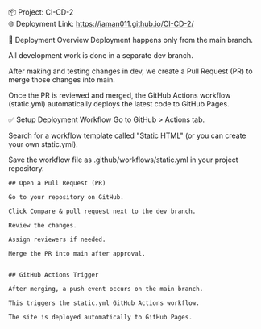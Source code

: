 📦 Project: CI-CD-2 <br/>
🌐 Deployment Link:
https://iaman011.github.io/CI-CD-2/

📑 Deployment Overview
Deployment happens only from the main branch.

All development work is done in a separate dev branch.

After making and testing changes in dev, we create a Pull Request (PR) to merge those changes into main.

Once the PR is reviewed and merged, the GitHub Actions workflow (static.yml) automatically deploys the latest code to GitHub Pages.

✅ Setup Deployment Workflow
Go to GitHub > Actions tab.

Search for a workflow template called "Static HTML" (or you can create your own static.yml).

Save the workflow file as .github/workflows/static.yml in your project repository.

```
## Open a Pull Request (PR)

Go to your repository on GitHub.

Click Compare & pull request next to the dev branch.

Review the changes.

Assign reviewers if needed.

Merge the PR into main after approval.


## GitHub Actions Trigger

After merging, a push event occurs on the main branch.

This triggers the static.yml GitHub Actions workflow.

The site is deployed automatically to GitHub Pages.
